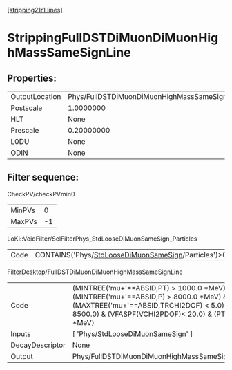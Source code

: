[[stripping21r1 lines]](./stripping21r1-index)

# StrippingFullDSTDiMuonDiMuonHighMassSameSignLine

## Properties:

|                |                                                        |
|----------------|--------------------------------------------------------|
| OutputLocation | Phys/FullDSTDiMuonDiMuonHighMassSameSignLine/Particles |
| Postscale      | 1.0000000                                              |
| HLT            | None                                                   |
| Prescale       | 0.20000000                                             |
| L0DU           | None                                                   |
| ODIN           | None                                                   |

## Filter sequence:

CheckPV/checkPVmin0

|        |     |
|--------|-----|
| MinPVs | 0   |
| MaxPVs | -1  |

LoKi::VoidFilter/SelFilterPhys_StdLooseDiMuonSameSign_Particles

|      |                                                                                                                |
|------|----------------------------------------------------------------------------------------------------------------|
| Code | CONTAINS('Phys/[StdLooseDiMuonSameSign](./stripping21r1-commonparticles-stdloosedimuonsamesign)/Particles')\>0 |

FilterDesktop/FullDSTDiMuonDiMuonHighMassSameSignLine

|                 |                                                                                                                                                                                                         |
|-----------------|---------------------------------------------------------------------------------------------------------------------------------------------------------------------------------------------------------|
| Code            | (MINTREE('mu+'==ABSID,PT) \> 1000.0 \*MeV) & (MINTREE('mu+'==ABSID,P) \> 8000.0 \*MeV) & (MAXTREE('mu+'==ABSID,TRCHI2DOF) \< 5.0) & (MM \> 8500.0) & (VFASPF(VCHI2PDOF)\< 20.0) & (PT \> -1000.0 \*MeV) |
| Inputs          | [ 'Phys/[StdLooseDiMuonSameSign](./stripping21r1-commonparticles-stdloosedimuonsamesign)' ]                                                                                                           |
| DecayDescriptor | None                                                                                                                                                                                                    |
| Output          | Phys/FullDSTDiMuonDiMuonHighMassSameSignLine/Particles                                                                                                                                                  |
